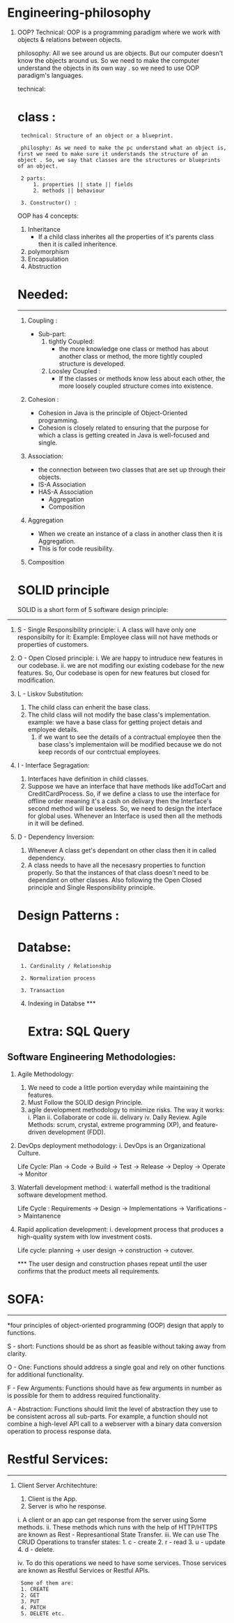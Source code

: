 # Engineering-philosophy

1. OOP?
	Technical: OOP is a programming paradigm where we work with objects & relations between objects.

	philosophy: All we see around us are objects. 
	But our computer doesn't know the objects around us. 
	So we need to make the computer understand the objects in its own way . so we need to use OOP paradigm's languages.

    technical:

    # class :
        technical: Structure of an object or a blueprint.

        philosphy: As we need to make the pc understand what an object is, first we need to make sure it understands the structure of an object . So, we say that classes are the structures or blueprints of an object.

        2 parts:
            1. properties || state || fields
            2. methods || behaviour

        3. Constructor() :

    OOP has 4 concepts:
    1. Inheritance
        - If a child class inherites all the properties of it's parents class then it is called inheritence.
    2. polymorphism
    3. Encapsulation
    4. Abstruction

    # Needed:
    --------

    1. Coupling : 

        * Sub-part:
            1. tightly Coupled: 
                - the more knowledge one class or method has about another class or method, the more tightly coupled structure is developed.
            2. Loosley Coupled :
                -  If the classes or methods know less about each other, the more loosely coupled structure comes into existence.

    2. Cohesion :
        - Cohesion in Java is the principle of Object-Oriented programming. 
        - Cohesion is closely related to ensuring that the purpose for which a class is getting created in Java is well-focused and single.

    3. Association: 
        - the connection between two classes that are set up through their objects.
        * IS-A Association
        * HAS-A Association
            - Aggregation
            - Composition

    4. Aggregation
        - When we create an instance of a class in another class then it is Aggregation.
        - This is for code reusibility.

    5. Composition

    # SOLID principle
    
    SOLID is a short form of 5 software design principle:
-----------------------------------------------------

1. S - Single Responsibility principle:
	i. A class will have only one responsibilty for it:
        Example: Employee class will not have methods or properties of customers.

2. O - Open Closed principle:
    i. We are happy to intruduce new features in our codebase.
    ii. we are not modifing our existing codebase for the new features.
    So, Our codebase is open for new features but closed for modification.

3. L - Liskov Substitution:
    1. The child class can enherit the base class.
    2. The child class will not modify the base class's implementation.
    example: we have a base class for getting project detais and employee details.
        1. if we want to see the details of a contractual employee then the base class's implementaion will be modified because we do not keep records of our contrctual employees.

4. I - Interface Segragation:
    1. Interfaces have definition in child classes.
    2. Suppose we have an interface that have methods like addToCart and CreditCardProcess. So, if we define a class to use the interface for offline order meaning it's a cash on delivary then the Interface's second method will be useless. So, we need to design the interface for global uses. Whenever an Interface is used then all the methods in it will be defined.

5. D - Dependency Inversion:
    1. Whenever A class get's dependant on other class then it in called dependency.
    2. A class needs to have all the necesasry properties to function properly. So that the instances of that class doesn't need to be dependant on other classes. Also following the Open Closed principle and Single Responsibility principle.
    # Design Patterns :

    # Databse:
        1. Cardinality / Relationship
       
        2. Normalization process
       
        3. Transaction
        
	4. Indexing in Databse ***

        # Extra: SQL Query

Software Engineering Methodologies:
-----------------------------------
1. Agile Methodology:
    1. We need to code a little portion everyday while maintaining the features.
    2. Must Follow the SOLID design Principle.
    3. agile development methodology to minimize risks.
    The way it works:
        i. Plan
        ii. Collaborate or code
        iii. delivary
        iv. Daily Review.
    Agile Methods: scrum, crystal, extreme programming (XP), and feature-driven development (FDD).

2. DevOps deployment methodology:
    i. DevOps is an Organizational Culture.

    Life Cycle: Plan -> Code -> Build -> Test -> Release -> Deploy -> Operate -> Monitor

3. Waterfall development method:
    i. waterfall method is the traditional software development method.

    Life Cycle : Requirements -> Design -> Implementations -> Varifications -> Maintanence

4. Rapid application development:
    i. development process that produces a high-quality system with low investment costs.

    Life cycle: planning -> user design -> construction -> cutover.

    *** The user design and construction phases repeat until the user confirms that the product meets all requirements.

# SOFA:
------
*four principles of object-oriented programming (OOP) design that apply to functions.

S - short: Functions should be as short as feasible without taking away from clarity.

O - One: Functions should address a single goal and rely on other functions for additional functionality.

F - Few Arguments: Functions should have as few arguments in number as is possible for them to address required functionality.

A - Abstraction: Functions should limit the level of abstraction they use to be consistent across all sub-parts. For example, a function should not combine a high-level API call to a webserver with a binary data conversion operation to process response data.

# Restful Services:
----------------
1. Client Server Architechture:
    1. Client is the App.
    2. Server is who he response.

    i. A client or an app can get response from the server using Some methods.
    ii. These methods which runs with the help of HTTP/HTTPS are known as Rest - Represantional State Transfer.
    iii. We can use The CRUD Operations to transfer states:
        1. c - create
        2. r - read
        3. u - update
        4. d - delete.

    iv. To do this operations we need to have some services.
        Those services are known as Restful Services or Restful APIs.

        Some of them are:
        1. CREATE
        2. GET
        3. PUT
        4. PATCH
        5. DELETE etc.
